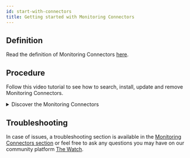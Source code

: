 ```yaml
---
id: start-with-connectors
title: Getting started with Monitoring Connectors
---
```


## Definition

Read the definition of Monitoring Connectors [here](../resources/glossary.md#plugin-pack).

## Procedure

Follow this video tutorial to see how to search, install, update and remove Monitoring Connectors.

<details>
<summary>Discover the Monitoring Connectors</summary>

<iframe width="100%" height="650" src="https://app.arcade.software/share/R93jqJ7xI4abpgn1yZTd" frameborder="0" allowfullscreen></iframe>

</details>

## Troubleshooting

In case of issues, a troubleshooting section is available in the [Monitoring Connectors section](/pp/integrations/plugin-packs/getting-started/how-to-guides/troubleshooting-plugins/) or feel free to ask any questions you may have on our community platform [The Watch](https://thewatch.centreon.com/).
